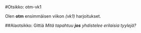 #Otsikko: otm-vk1

Olen **otm** ensimmäisen viikon  *(vk1)*  harjoitukset.


##Alaotsikko: Gittiä
_Mitä tapahtuu **jos** yhdistelee erilaisia tyylejä?_

